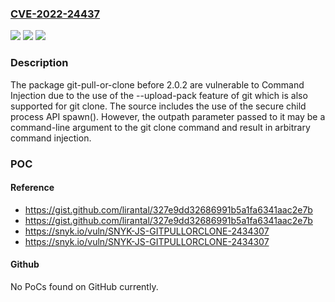 ### [CVE-2022-24437](https://cve.mitre.org/cgi-bin/cvename.cgi?name=CVE-2022-24437)
![](https://img.shields.io/static/v1?label=Product&message=git-pull-or-clone&color=blue)
![](https://img.shields.io/static/v1?label=Version&message=%3C%202.0.2%20&color=brighgreen)
![](https://img.shields.io/static/v1?label=Vulnerability&message=Command%20Injection&color=brighgreen)

### Description

The package git-pull-or-clone before 2.0.2 are vulnerable to Command Injection due to the use of the --upload-pack feature of git which is also supported for git clone. The source includes the use of the secure child process API spawn(). However, the outpath parameter passed to it may be a command-line argument to the git clone command and result in arbitrary command injection.

### POC

#### Reference
- https://gist.github.com/lirantal/327e9dd32686991b5a1fa6341aac2e7b
- https://gist.github.com/lirantal/327e9dd32686991b5a1fa6341aac2e7b
- https://snyk.io/vuln/SNYK-JS-GITPULLORCLONE-2434307
- https://snyk.io/vuln/SNYK-JS-GITPULLORCLONE-2434307

#### Github
No PoCs found on GitHub currently.

